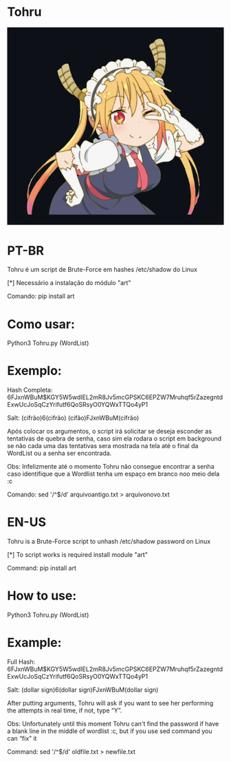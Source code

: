 # Tohru

![](/Tohruu.png?raw=true)

# PT-BR

Tohru é um script de Brute-Force em hashes /etc/shadow do Linux 

[*] Necessário a instalação do módulo "art"

Comando: pip install art

# Como usar:

Python3 Tohru.py (WordList)

# Exemplo:

Hash Completa: $6$FJxnWBuM$KGY5W5wdIEL2mR8Jv5mcGPSKC6EPZW7Mruhqf5rZazegntdExwUcJoSqCzYrifutf6QoSRsyO0YQWxTTQo4yP1

Salt: (cifrão)6(cifrão) (cifão)FJxnWBuM(cifrão)

Após colocar os argumentos, o script irá solicitar se deseja esconder as tentativas de quebra de senha, caso sim ela rodara o script em background se não cada uma das tentativas sera mostrada na tela até o final da WordList ou a senha ser encontrada.

Obs: Infelizmente até o momento Tohru não consegue encontrar a senha caso identifique que a Wordlist tenha um espaço em branco noo meio dela :c 

Comando: sed '/^$/d' arquivoantigo.txt > arquivonovo.txt 

# EN-US

Tohru is a Brute-Force script to unhash /etc/shadow password on Linux

[*] To script works is required install module "art"

Command: pip install art

# How to use:

Python3 Tohru.py (WordList)

# Example:

Full Hash: $6$FJxnWBuM$KGY5W5wdIEL2mR8Jv5mcGPSKC6EPZW7Mruhqf5rZazegntdExwUcJoSqCzYrifutf6QoSRsyO0YQWxTTQo4yP1

Salt: (dollar sign)6(dollar sign)FJxnWBuM(dollar sign)

After putting arguments, Tohru will ask if you want to see her performing the attempts in real time, if not, type “Y”.

Obs: Unfortunately until this moment Tohru can't find the password if have a blank line in the middle of wordlist :c, but if you use sed command you can “fix” it 

Command: sed '/^$/d' oldfile.txt > newfile.txt 

